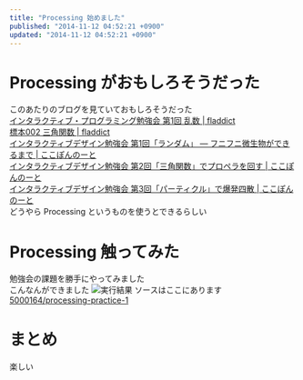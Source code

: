 ```yaml
---
title: "Processing 始めました"
published: "2014-11-12 04:52:21 +0900"
updated: "2014-11-12 04:52:21 +0900"
---
```


# Processing がおもしろそうだった

このあたりのブログを見ていておもしろそうだった  
[インタラクティブ・プログラミング勉強会 第1回 乱数 | fladdict](http://fladdict.net/blog/2014/10/visual-coding-1.html)  
[標本002 三角関数 | fladdict](http://fladdict.net/blog/2014/11/specimen00.html)  
[インタラクティブデザイン勉強会 第1回「ランダム」 — フニフニ微生物ができるまで | ここぽんのーと](http://cocopon.me/blog/?p=4992)  
[インタラクティブデザイン勉強会 第2回「三角関数」でプロペラを回す | ここぽんのーと](http://cocopon.me/blog/?p=5027)  
[インタラクティブデザイン勉強会 第3回「パーティクル」で爆発四散 | ここぽんのーと](http://cocopon.me/blog/?p=5081)  
どうやら Processing というものを使うとできるらしい

# Processing 触ってみた

勉強会の課題を勝手にやってみました  
こんなんができました
![実行結果](/images/2014/11/12/processing-practice-1-1.gif)
ソースはここにあります
[5000164/processing-practice-1](https://github.com/5000164/processing-practice-1)

# まとめ

楽しい
